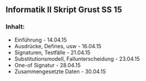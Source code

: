 <h2>Informatik II Skript Grust SS 15</h2>

<h3>Inhalt:</h3>
<ul>
  <li>Einführung - 14.04.15</li>
  <li>Ausdrücke, Defines, usw - 16.04.15</li>
  <li>Signaturen, Testfälle - 21.04.15</li>
  <li>Substitutionsmodell, Fallunterscheidung - 23.04.15</li>
  <li>One-of Signatur - 28.04.15</li>
  <li>Zusammengesetzte Daten - 30.04.15</li>
</ul>
